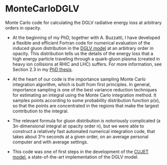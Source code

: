 # MonteCarloDGLV
Monte Carlo code for calculating the DGLV radiative energy loss at arbitrary orders in opacity.

* At the beginning of my PhD, together with A. Buzzatti, I have developed a flexible and efficient Fortran code 
for numerical evaluation of the induced gluon distribution in the [DGLV model](http://arxiv.org/abs/nucl-th/0310076) 
at an arbitrary order in opacity. This distribution tells us the details of the energy loss that
a high energy particle traveling through a quark-gluon plasma (created in heavy ion collisions at RHIC and LHC) suffers. 
For more information, see Section 2.3 in my [PhD thesis](http://academiccommons.columbia.edu/catalog/ac%3A178237).

* At the heart of our code is the importance sampling Monte Carlo integration algorithm,
which is built from first principles. In general, importance sampling is one of the best
variance reduction techniques for estimating an integral using the Monte Carlo integration
method. It samples points according to some probability distribution function p(x), so
that the points are concentrated in the regions that make the largest contribution to the
integral.

* The relevant formula for gluon distribution is notoriously complicated (a 3n-dimensional
integral at opacity order n), but we were able to construct a relatively fast automated numerical integration code, 
that takes about 3^n seconds at a given order, on an average personal computer and with average settings.

* This code was one of first steps in the development of the [CUJET model](http://arxiv.org/abs/1106.3061), 
a state-of-the-art implementation of the DGLV model.
